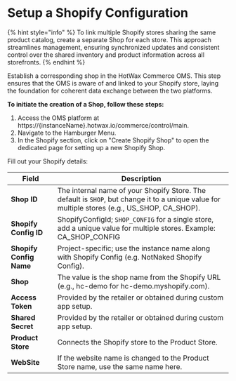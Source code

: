 # Setup a Shopify Configuration

{% hint style="info" %}
To link multiple Shopify stores sharing the same product catalog, create a separate Shop for each store. This approach streamlines management, ensuring synchronized updates and consistent control over the shared inventory and product information across all storefronts. 
{% endhint %}

Establish a corresponding shop in the HotWax Commerce OMS. This step ensures that the OMS is aware of and linked to your Shopify store, laying the foundation for coherent data exchange between the two platforms.

**To initiate the creation of a Shop, follow these steps:**

1. Access the OMS platform at https://{instanceName}.hotwax.io/commerce/control/main.
2. Navigate to the Hamburger Menu.
3. In the Shopify section, click on "Create Shopify Shop" to open the dedicated page for setting up a new Shopify Shop. 


Fill out your Shopify details:

| Field                | Description                                                                                               |
|----------------------|-----------------------------------------------------------------------------------------------------------|
| **Shop ID**          | The internal name of your Shopify Store. The default is `SHOP`, but change it to a unique value for multiple stores (e.g., US_SHOP, CA_SHOP).                                  |
| **Shopify Config ID**| ShopifyConfigId;  `SHOP_CONFIG` for a single store, add a unique value for multiple stores. Example: CA_SHOP_CONFIG                |
| **Shopify Config Name**| Project-specific; use the instance name along with Shopify Config (e.g. NotNaked Shopify Config).                |
| **Shop**             | The value is the shop name from the Shopify URL (e.g., hc-demo for hc-demo.myshopify.com).                  |
| **Access Token**     | Provided by the retailer or obtained during custom app setup.                                              |
| **Shared Secret**    | Provided by the retailer or obtained during custom app setup.                                              |
| **Product Store**    | Connects the Shopify store to the Product Store.                                                            |
| **WebSite**          | If the website name is changed to the Product Store name, use the same name here.                            |
